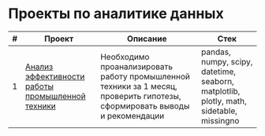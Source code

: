 # Проекты по аналитике данных

|#| Проект               | Описание |     Стек     |
|-| ---------------------|----------|--------------|
|1| [Анализ эффективности работы промышленной техники](https://nbviewer.org/github/BurakovvDM/AnalyticsProjects/blob/main/machine_efficiency/technics.ipynb)|Необходимо проанализировать работу промышленной техники за 1 месяц, проверить гипотезы, сформировать выводы и рекомендации| pandas, numpy, scipy, datetime, seaborn, matplotlib, plotly, math, sidetable, missingno|
